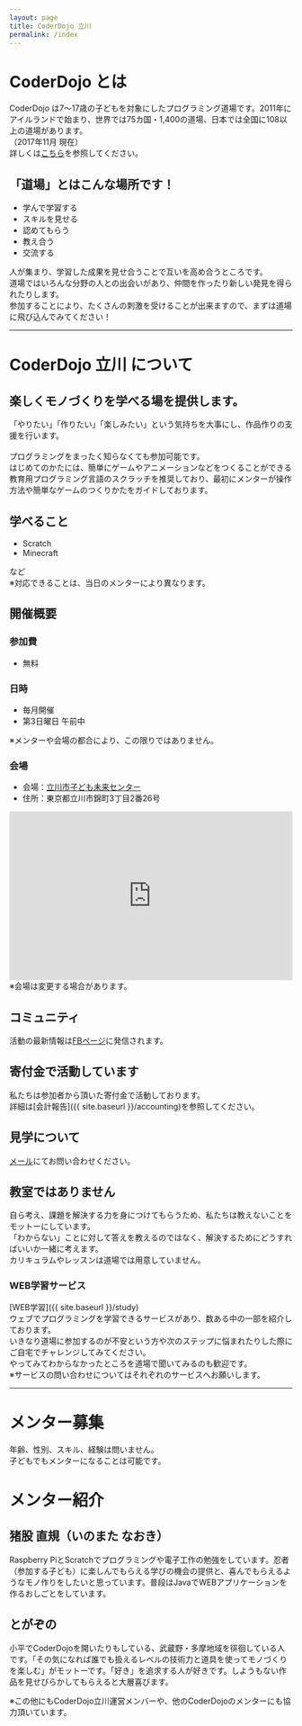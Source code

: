 ```yaml
---
layout: page
title: CoderDojo 立川
permalink: /index
---
```

# CoderDojo とは
CoderDojo は7〜17歳の子どもを対象にしたプログラミング道場です。2011年にアイルランドで始まり、世界では75カ国・1,400の道場、日本では全国に108以上の道場があります。<br>
（2017年11月 現在）<br>
詳しくは[こちら](https://coderdojo.jp/)を参照してください。

## 「道場」とはこんな場所です！
* 学んで学習する
* スキルを見せる
* 認めてもらう
* 教え合う
* 交流する

人が集まり、学習した成果を見せ合うことで互いを高め合うところです。<br>
道場ではいろんな分野の人との出会いがあり、仲間を作ったり新しい発見を得られたりします。<br>
参加することにより、たくさんの刺激を受けることが出来ますので、まずは道場に飛び込んでみてください！

---

# CoderDojo 立川 について
## 楽しくモノづくりを学べる場を提供します。<br>
「やりたい」「作りたい」「楽しみたい」という気持ちを大事にし、作品作りの支援を行います。<br>
<br>
プログラミングをまったく知らなくても参加可能です。<br>
はじめてのかたには、簡単にゲームやアニメーションなどをつくることができる教育用プログラミング言語のスクラッチを推奨しており、最初にメンターが操作方法や簡単なゲームのつくりかたをガイドしております。

## 学べること
* Scratch
* Minecraft

<!--
* javascript
* Unity

### ホームページ作成
* はてなブログ
* WordPress

### 電子工作
* MINDSTORMS
* Raspberry Pi
* Arduino

### アート（CG、映像、音楽など）
* GMP
* Inkscape
* blender
* MMD
* AviUtl
* FL Studio
* GarageBand
* アイロンビーズ
-->

など<br>
※対応できることは、当日のメンターにより異なります。

## 開催概要
### 参加費
* 無料

### 日時
* 毎月開催
* 第3日曜日 午前中

※メンターや会場の都合により、この限りではありません。

### 会場
* 会場：[立川市子ども未来センター](http://t-mirai.com/)<br>
* 住所：東京都立川市錦町3丁目2番26号<br>

<iframe src="https://www.google.com/maps/embed?pb=!1m18!1m12!1m3!1d3240.307725086967!2d139.41739731472973!3d35.694044336877525!2m3!1f0!2f0!3f0!3m2!1i1024!2i768!4f13.1!3m3!1m2!1s0x6018e16242009271%3A0x247a9d16737df0de!2z56uL5bed5biC5a2Q44Gp44KC5pyq5p2l44K744Oz44K_44O8!5e0!3m2!1sja!2sjp!4v1509674748919" width="100%" height="300" frameborder="0" style="border:0" allowfullscreen></iframe><br>
※会場は変更する場合があります。

## コミュニティ
活動の最新情報は[FBページ](https://facebook.com/CoderDojoTachikawa)に発信されます。<br>

## 寄付金で活動しています
私たちは参加者から頂いた寄付金で活動しております。<br>
詳細は[会計報告]({{ site.baseurl }}/accounting)を参照してください。

## 見学について
[メール](mailto:coderdojo.tachikawa@gmail.com)にてお問い合わせください。

## 教室ではありません
自ら考え、課題を解決する力を身につけてもらうため、私たちは教えないことをモットーにしています。<br>
「わからない」ことに対して答えを教えるのではなく、解決するためにどうすればいいか一緒に考えます。<br>
カリキュラムやレッスンは道場では用意していません。<br>
### WEB学習サービス
[WEB学習]({{ site.baseurl }}/study)<br>
ウェブでプログラミングを学習できるサービスがあり、数ある中の一部を紹介しております。<br>
いきなり道場に参加するのが不安という方や次のステップに悩まれたりした際にご自宅でチャレンジしてみてください。<br>
やってみてわからなかったところを道場で聞いてみるのも歓迎です。<br>
※サービスの問い合わせについてはそれぞれのサービスへお願いします。

---

# メンター募集
年齢、性別、スキル、経験は問いません。<br>
子どもでもメンターになることは可能です。

# メンター紹介
## 猪股 直規（いのまた なおき）
Raspberry PiとScratchでプログラミングや電子工作の勉強をしています。忍者（参加する子ども）に楽しんでもらえる学びの機会の提供と、喜んでもらえるようなモノ作りをしたいと思っています。普段はJavaでWEBアプリケーションを作るおしごとをしています。

## とがぞの
小平でCoderDojoを開いたりもしている、武蔵野・多摩地域を徘徊している人です。「その気になれば誰でも扱えるレベルの技術力と道具を使ってモノづくりを楽しむ」がモットーです。「好き」を追求する人が好きです。しようもない作品を見せびらかしてもらえると大層喜びます。

※この他にもCoderDojo立川運営メンバーや、他のCoderDojoのメンターにも協力頂いています。<br>
